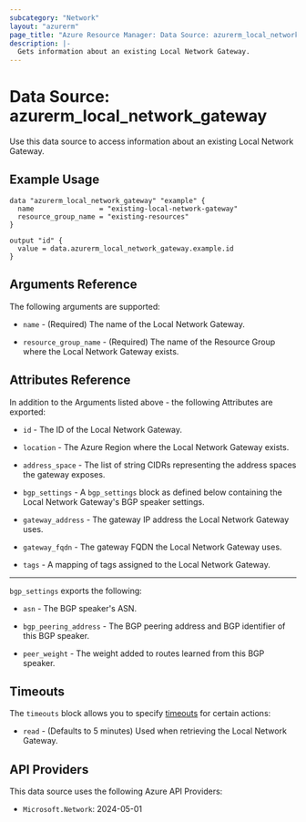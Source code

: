 ```yaml
---
subcategory: "Network"
layout: "azurerm"
page_title: "Azure Resource Manager: Data Source: azurerm_local_network_gateway"
description: |-
  Gets information about an existing Local Network Gateway.
---
```


# Data Source: azurerm_local_network_gateway

Use this data source to access information about an existing Local Network Gateway.

## Example Usage

```hcl
data "azurerm_local_network_gateway" "example" {
  name                = "existing-local-network-gateway"
  resource_group_name = "existing-resources"
}

output "id" {
  value = data.azurerm_local_network_gateway.example.id
}
```

## Arguments Reference

The following arguments are supported:

* `name` - (Required) The name of the Local Network Gateway.

* `resource_group_name` - (Required) The name of the Resource Group where the Local Network Gateway exists.

## Attributes Reference

In addition to the Arguments listed above - the following Attributes are exported:

* `id` - The ID of the Local Network Gateway.

* `location` - The Azure Region where the Local Network Gateway exists.

* `address_space` - The list of string CIDRs representing the address spaces the gateway exposes.

* `bgp_settings` - A `bgp_settings` block as defined below containing the Local Network Gateway's BGP speaker settings.

* `gateway_address` - The gateway IP address the Local Network Gateway uses.

* `gateway_fqdn` - The gateway FQDN the Local Network Gateway uses.

* `tags` - A mapping of tags assigned to the Local Network Gateway.

---

`bgp_settings` exports the following:

* `asn` - The BGP speaker's ASN.

* `bgp_peering_address` - The BGP peering address and BGP identifier of this BGP speaker.

* `peer_weight` - The weight added to routes learned from this BGP speaker.

## Timeouts

The `timeouts` block allows you to specify [timeouts](https://www.terraform.io/language/resources/syntax#operation-timeouts) for certain actions:

* `read` - (Defaults to 5 minutes) Used when retrieving the Local Network Gateway.

## API Providers
<!-- This section is generated, changes will be overwritten -->
This data source uses the following Azure API Providers:

* `Microsoft.Network`: 2024-05-01
